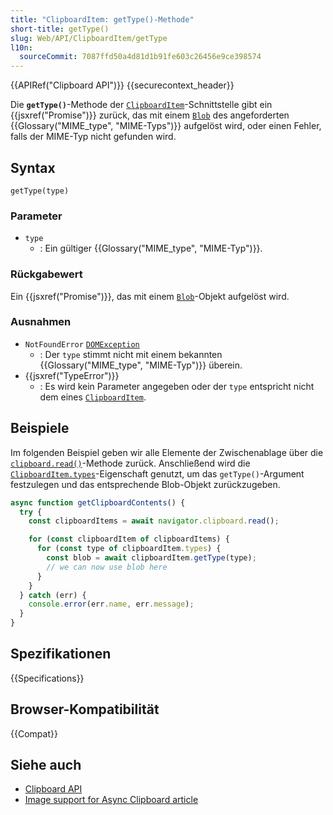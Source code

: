 ```yaml
---
title: "ClipboardItem: getType()-Methode"
short-title: getType()
slug: Web/API/ClipboardItem/getType
l10n:
  sourceCommit: 7087ffd50a4d81d1b91fe603c26456e9ce398574
---
```


{{APIRef("Clipboard API")}} {{securecontext_header}}

Die **`getType()`**-Methode der [`ClipboardItem`](/de/docs/Web/API/ClipboardItem)-Schnittstelle gibt ein {{jsxref("Promise")}} zurück, das mit einem [`Blob`](/de/docs/Web/API/Blob) des angeforderten {{Glossary("MIME_type", "MIME-Typs")}} aufgelöst wird, oder einen Fehler, falls der MIME-Typ nicht gefunden wird.

## Syntax

```js-nolint
getType(type)
```

### Parameter

- `type`
  - : Ein gültiger {{Glossary("MIME_type", "MIME-Typ")}}.

### Rückgabewert

Ein {{jsxref("Promise")}}, das mit einem [`Blob`](/de/docs/Web/API/Blob)-Objekt aufgelöst wird.

### Ausnahmen

- `NotFoundError` [`DOMException`](/de/docs/Web/API/DOMException)
  - : Der `type` stimmt nicht mit einem bekannten {{Glossary("MIME_type", "MIME-Typ")}} überein.
- {{jsxref("TypeError")}}
  - : Es wird kein Parameter angegeben oder der `type` entspricht nicht dem eines [`ClipboardItem`](/de/docs/Web/API/ClipboardItem).

## Beispiele

Im folgenden Beispiel geben wir alle Elemente der Zwischenablage über die [`clipboard.read()`](/de/docs/Web/API/Clipboard/read)-Methode zurück.
Anschließend wird die [`ClipboardItem.types`](/de/docs/Web/API/ClipboardItem/types)-Eigenschaft genutzt, um das `getType()`-Argument festzulegen und das entsprechende Blob-Objekt zurückzugeben.

```js
async function getClipboardContents() {
  try {
    const clipboardItems = await navigator.clipboard.read();

    for (const clipboardItem of clipboardItems) {
      for (const type of clipboardItem.types) {
        const blob = await clipboardItem.getType(type);
        // we can now use blob here
      }
    }
  } catch (err) {
    console.error(err.name, err.message);
  }
}
```

## Spezifikationen

{{Specifications}}

## Browser-Kompatibilität

{{Compat}}

## Siehe auch

- [Clipboard API](/de/docs/Web/API/Clipboard_API)
- [Image support for Async Clipboard article](https://web.dev/articles/async-clipboard)
